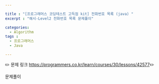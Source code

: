 ```yaml
---

title : "[프로그래머스 코딩테스트 고득점 kit] 전화번호 목록 (java) "
excerpt : "해시-Level2 전화번호 목록 문제풀이"

categories:
  - Algorithm
tags :
  - 프로그래머스 
  - Java

---
```


:pencil2: 문제 링크 <https://programmers.co.kr/learn/courses/30/lessons/42577>:pencil2:

문제풀이

<script src="https://gist.github.com/leejieun1121/fc78eda9b0ffb32a75a1fd9252970073.js"></script>
